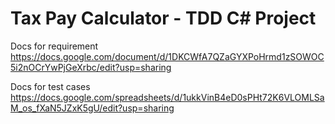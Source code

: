 # Tax Pay Calculator - TDD C# Project

Docs for requirement
https://docs.google.com/document/d/1DKCWfA7QZaGYXPoHrmd1zSOWOC5i2nOCrYwPjGeXrbc/edit?usp=sharing

Docs for test cases
https://docs.google.com/spreadsheets/d/1ukkVinB4eD0sPHt72K6VLOMLSaM_os_fXaN5JZxK5gU/edit?usp=sharing